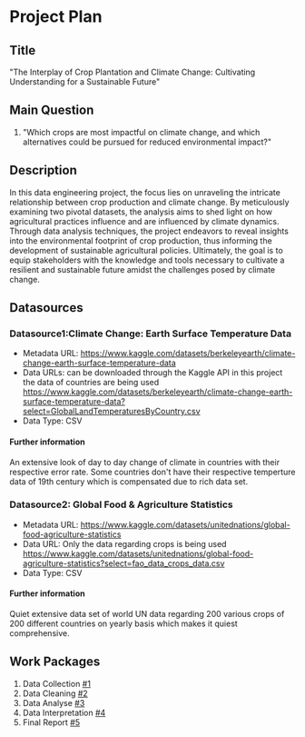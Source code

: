 # Project Plan

## Title
<!-- Give your project a short title. -->
"The Interplay of Crop Plantation and Climate Change: Cultivating Understanding for a Sustainable Future"

## Main Question

<!-- Think about one main question you want to answer based on the data. -->
1.  "Which crops are most impactful on climate change, and which alternatives could be pursued for reduced environmental impact?"

## Description

<!-- Describe your data science project in max. 200 words. Consider writing about why and how you attempt it. -->
In this data engineering project, the focus lies on unraveling the intricate relationship between crop production and climate change. By meticulously examining two pivotal datasets, the analysis aims to shed light on how agricultural practices influence and are influenced by climate dynamics. Through  data analysis techniques, the project endeavors to reveal insights into the environmental footprint of crop production, thus informing the development of sustainable agricultural policies. Ultimately, the goal is to equip stakeholders with the knowledge and tools necessary to cultivate a resilient and sustainable future amidst the challenges posed by climate change.

## Datasources

<!-- Describe each datasources you plan to use in a section. Use the prefic "DatasourceX" where X is the id of the datasource. -->

### Datasource1:Climate Change: Earth Surface Temperature Data
* Metadata URL: https://www.kaggle.com/datasets/berkeleyearth/climate-change-earth-surface-temperature-data
* Data URLs: can be downloaded through the Kaggle API in this project the data of countries are being used https://www.kaggle.com/datasets/berkeleyearth/climate-change-earth-surface-temperature-data?select=GlobalLandTemperaturesByCountry.csv
* Data Type: CSV
#### Further information
An extensive look of day to day change of climate in countries with their respective error rate. Some countries don't have their respective temperture data of 19th century which is compensated due to rich data set.

### Datasource2: Global Food & Agriculture Statistics
* Metadata URL: https://www.kaggle.com/datasets/unitednations/global-food-agriculture-statistics
* Data URL: Only the data regarding crops is being used https://www.kaggle.com/datasets/unitednations/global-food-agriculture-statistics?select=fao_data_crops_data.csv
* Data Type: CSV
#### Further information
Quiet extensive data set of world UN data regarding 200 various crops of 200 different countries on yearly basis which makes it quiest comprehensive.


## Work Packages

1. Data Collection [#1][i1]
2. Data Cleaning [#2][i2]
3. Data Analyse [#3][i3]
4. Data Interpretation [#4][i4]
5. Final Report [#5][i5]

[i1]: https://github.com/EnigmaticAbyss/Methods-of-data-engineering-ss2024/issues/1
[i2]: https://github.com/EnigmaticAbyss/Methods-of-data-engineering-ss2024/issues/2
[i3]: https://github.com/EnigmaticAbyss/Methods-of-data-engineering-ss2024/issues/3
[i4]: https://github.com/EnigmaticAbyss/Methods-of-data-engineering-ss2024/issues/4
[i5]: https://github.com/EnigmaticAbyss/Methods-of-data-engineering-ss2024/issues/5